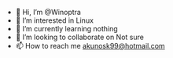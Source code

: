 - 👋 Hi, I’m @Winoptra
- 👀 I’m interested in Linux
- 🌱 I’m currently learning nothing
- 💞️ I’m looking to collaborate on Not sure
- 📫 How to reach me akunosk99@hotmail.com

<!---
Winoptra/Winoptra is a ✨ special ✨ repository because its `README.md` (this file) appears on your GitHub profile.
You can click the Preview link to take a look at your changes.
--->
